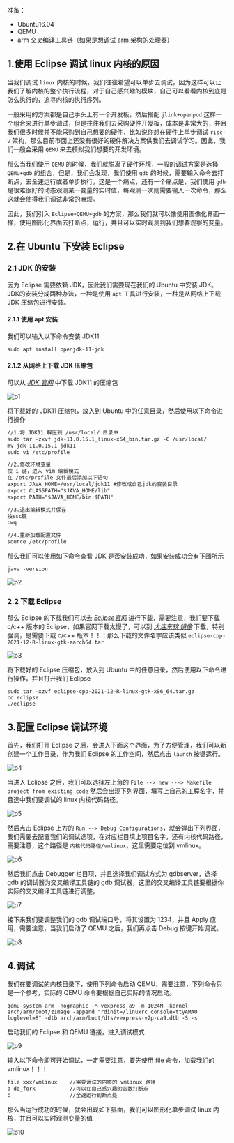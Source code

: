 准备：

- Ubuntu16.04
- QEMU
- arm 交叉编译工具链（如果是想调试 arm 架构的处理器）


## 1.使用 Eclipse 调试 linux 内核的原因

当我们调试 `linux` 内核的时候，我们往往希望可以单步去调试，因为这样可以让我们了解内核的整个执行流程，对于自己感兴趣的模块，自己可以看看内核到底是怎么执行的，追寻内核的执行序列。

一般采用的方案都是自己手头上有一个开发板，然后搭配 `jlink+openpcd` 这样一个组合来进行单步调试，但是往往我们去采购硬件开发板，成本是非常大的，并且我们很多时候并不能采购到自己想要的硬件，比如说你想在硬件上单步调试 `risc-v` 架构，那么目前市面上还没有很好的硬件解决方案供我们去调试学习。因此，我们一般会采用 `QEMU` 来去模拟我们想要的开发环境。

那么当我们使用 `QEMU` 的时候，我们就脱离了硬件环境，一般的调试方案是选择 `QEMU+gdb` 的组合，但是，我们会发现，我们使用 `gdb` 的时候，需要输入命令去打断点，去全速运行或者单步执行，这是一个痛点，还有一个痛点是，我们使用 `gdb` 是很难很好的动态观测某一变量的实时值，每观测一次则需要输入一次命令，那么这就会使得我们调试非常的麻烦。

因此，我们引入 `Eclipse+QEMU+gdb` 的方案，那么我们就可以像使用图像化界面一样，使用图形化界面去打断点，运行，并且可以实时观测到我们想要观察的变量。


## 2.在 Ubuntu 下安装 Eclipse

### 2.1 JDK 的安装

因为 Eclipse 需要依赖 JDK，因此我们需要现在我们的 Ubuntu 中安装 JDK。JDK的安装分成两种办法，一种是使用 `apt` 工具进行安装，一种是从网络上下载 JDK 压缩包进行安装。

#### 2.1.1 使用 apt 安装

我们可以输入以下命令安装 JDK11
```shell
sudo apt install openjdk-11-jdk
```

#### 2.1.2 从网络上下载 JDK 压缩包

可以从 [*JDK 官网*](https://www.oracle.com/java/technologies/downloads/#java11) 中下载 JDK11 的压缩包

![p1](/搭建Eclipse图形化调试linux内核/p1.jpg)

将下载好的 JDK11 压缩包，放入到 Ubuntu 中的任意目录，然后使用以下命令进行操作
```markdown
//1.将 JDK11 解压到 /usr/local/ 目录中
sudo tar -zxvf jdk-11.0.15.1_linux-x64_bin.tar.gz -C /usr/local/
mv jdk-11.0.15.1 jdk11
sudo vi /etc/profile

//2.修改环境变量
按 i 键，进入 vim 编辑模式
在 /etc/profile 文件最后添加以下语句
export JAVA_HOME=/usr/local/jdk11 #修改成自己jdk的安装目录
export CLASSPATH="$JAVA_HOME/lib"
export PATH="$JAVA_HOME/bin:$PATH"

//3.退出编辑模式并保存
按esc键
:wq

//4.重新加载配置文件
source /etc/profile
```

那么我们可以使用如下命令查看 JDK 是否安装成功，如果安装成功会有下图所示
```shell
java -version
```
![p2](/搭建Eclipse图形化调试linux内核/p2.jpg)


### 2.2 下载 Eclipse

那么 Eclipse 的下载我们可以去 [*Eclipse官网*](https://www.eclipse.org/downloads/packages/) 进行下载，需要注意，我们要下载 c/c++ 版本的 Eclipse，如果官网下载太慢了，可以到 [*大连东软 镜像*](https://mirrors.neusoft.edu.cn/eclipse/technology/epp/downloads/release/?C=M&O=D) 下载，特别强调，是需要下载 c/c++ 版本！！！那么下载的文件名字应该类似 `eclipse-cpp-2021-12-R-linux-gtk-aarch64.tar`

![p3](/搭建Eclipse图形化调试linux内核/p3.jpg)

将下载好的 Eclipse 压缩包，放入到 Ubuntu 中的任意目录，然后使用以下命令进行操作，并且打开我们 Eclipse
```shell
sudo tar -xzvf eclipse-cpp-2021-12-R-linux-gtk-x86_64.tar.gz
cd eclipse
./eclipse
```


## 3.配置 Eclipse 调试环境

首先，我们打开 Eclipse 之后，会进入下面这个界面，为了方便管理，我们可以新创建一个工作目录，作为我们 Eclipse 的工作空间，然后点击 `launch` 按键运行。

![p4](/搭建Eclipse图形化调试linux内核/p4.jpg)

当进入 Eclipse 之后，我们可以选择左上角的 `File --> new ---> Makefile project from existing code` 然后会出现下列界面，填写上自己的工程名字，并且选中我们要调试的 linux 内核代码路径。

![p5](/搭建Eclipse图形化调试linux内核/p5.jpg)

然后点击 Eclipse 上方的 `Run --> Debug Configurations`，就会弹出下列界面，我们需要去配置我们的调试选项，在对应栏目填上项目名字，还有内核代码路径，需要注意，这个路径是 `内核代码路径/vmlinux`，这里需要定位到 vmlinux。

![p6](/搭建Eclipse图形化调试linux内核/p6.jpg)

然后我们点击 Debugger 栏目项，并且选择我们调试方式为 gdbserver，选择 gdb 的调试器为交叉编译工具链的 gdb 调试器，这里的交叉编译工具链要根据你实际的交叉编译工具链进行调整。

![p7](/搭建Eclipse图形化调试linux内核/p7.jpg)

接下来我们要调整我们的 gdb 调试端口号，将其设置为 1234，并且 Apply 应用，需要注意，当我们启动了 QEMU 之后，我们再点击 Debug 按键开始调试。

![p8](/搭建Eclipse图形化调试linux内核/p8.jpg)


## 4.调试

我们在要调试的内核目录下，使用下列命令启动 QEMU，需要注意，下列命令只是一个参考，实际的 QEMU 命令要根据自己实际的情况启动。
```shell
qemu-system-arm -nographic -M vexpress-a9 -m 1024M -kernel arch/arm/boot/zImage -append "rdinit=/linuxrc console=ttyAMA0 loglevel=8" -dtb arch/arm/boot/dts/vexpress-v2p-ca9.dtb -S -s
```

启动我们的 Eclipse 和 QEMU 链接，进入调试模式

![p9](/搭建Eclipse图形化调试linux内核/p9.jpg)

输入以下命令即可开始调试，一定需要注意，要先使用 file 命令，加载我们的 vmlinux！！！
```markdown
file xxx/vmlinux    //需要调试的内核的 vmlinux 路径
b do_fork           //可以在自己感兴趣的函数打断点
c                   //全速运行到断点处

```

那么当运行成功的时候，就会出现如下界面，我们可以图形化单步调试 linux 内核，并且可以实时观测变量的值

![p10](/搭建Eclipse图形化调试linux内核/p10.jpg)
